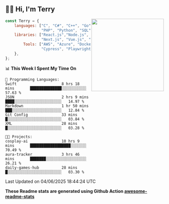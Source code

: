 <h2>👋🏻 Hi, I'm Terry</h2>

<img align='right' src="https://media.giphy.com/media/fkZukR450RQ1qnGaq9/giphy.gif" width="230">

```javascript
const Terry = {
    languages: ["C", "C#", "C++", "Go", "Java", "Javascript",
                "PHP", "Python", "SQL", "Typescript"],
    libraries: ["React.js","Node.js", ".Net", "Express.js",
                "Next.js", "Vue.js", "Astro.js", "CUDA"],
        Tools: ["AWS", "Azure", "Docker🐳", "Git", "Figma",
                "Cypress", "Playwright", "Postman", "Jira"],
    },
};
```
<!--START_SECTION:waka-->
📊 **This Week I Spent My Time On** 

```text
💬 Programming Languages: 
Swift                    8 hrs 18 mins       ██████████████░░░░░░░░░░░   57.63 % 
JSON                     2 hrs 9 mins        ████░░░░░░░░░░░░░░░░░░░░░   14.97 % 
Markdown                 1 hr 50 mins        ███░░░░░░░░░░░░░░░░░░░░░░   12.84 % 
Git Config               33 mins             █░░░░░░░░░░░░░░░░░░░░░░░░   03.84 % 
XML                      28 mins             █░░░░░░░░░░░░░░░░░░░░░░░░   03.28 % 

🐱‍💻 Projects: 
cosplay-ai               10 hrs 9 mins       ██████████████████░░░░░░░   70.49 % 
aura-tracker             3 hrs 46 mins       ███████░░░░░░░░░░░░░░░░░░   26.21 % 
daily-games-hub          28 mins             █░░░░░░░░░░░░░░░░░░░░░░░░   03.30 % 
```


 Last Updated on 04/06/2025 18:44:24 UTC
<!--END_SECTION:waka-->

**These Readme stats are generated using Github Action [awesome-readme-stats](https://github.com/anmol098/waka-readme-stats)**
